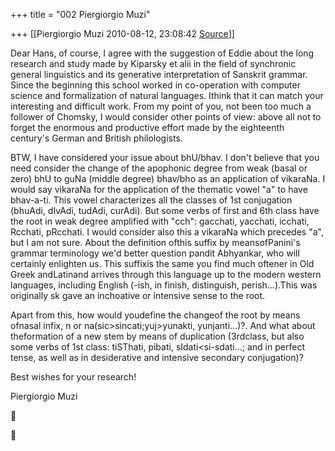 +++
title = "002 Piergiorgio Muzi"

+++
[[Piergiorgio Muzi	2010-08-12, 23:08:42 [Source](https://groups.google.com/g/samskrita/c/LyC_mFiODXw)]]



Dear Hans, of course, I agree with the suggestion of Eddie about the long research and study made by Kiparsky et alii in the field of synchronic general linguistics and its generative interpretation of Sanskrit grammar. Since the beginning this school worked in co-operation with computer science and formalization of natural languages. Ithink that it can match your interesting and difficult work. From my point of you, not been too much a follower of Chomsky, I would consider other points of view: above all not to forget the enormous and productive effort made by the eighteenth century's German and British philologists.

BTW, I have considered your issue about bhU/bhav. I don't believe that you need consider the change of the apophonic degree from weak (basal or zero) bhU to guNa (middle degree) bhav/bho as an application of vikaraNa. I would say vikaraNa for the application of the thematic vowel "a" to have bhav-a-ti. This vowel characterizes all the classes of 1st conjugation (bhuAdi, dIvAdi, tudAdi, curAdi). But some verbs of first and 6th class have the root in weak degree amplified with "cch": gacchati, yacchati, icchati, Rcchati, pRcchati. I would consider also this a vikaraNa which precedes "a", but I am not sure. About the definition ofthis suffix by meansofPanini's grammar terminology we'd better question pandit Abhyankar, who will certainly enlighten us. This suffixis the same you find much oftener in Old Greek andLatinand arrives through this language up to the modern western languages, including English (-ish, in finish, distinguish, perish...).This was originally sk gave an inchoative or intensive sense to the root.

Apart from this, how would youdefine the changeof the root by means ofnasal infix, n or na(sic>sincati;yuj>yunakti, yunjanti...)?. And what about theformation of a new stem by means of duplication (3rdclass, but also some verbs of 1st class: tiSThati, pibati, sIdati\<si-sdati...; and in perfect tense, as well as in desiderative and intensive secondary conjugation)?

Best wishes for your research!

Piergiorgio Muzi







